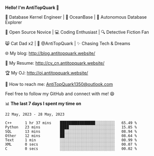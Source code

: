 
**Hello! I'm AntiTopQuark 👋**

🔧 Database Kernel Engineer | 🌊 OceanBase | 🤖 Autonomous Database Explorer

🌱 Open Source Novice | 💻 Coding Enthusiast | 🔍 Detective Fiction Fan

😸 Cat Dad x2 | 🎉 @AntiTopQuark | ✨ Chasing Tech & Dreams

🌐 My blog: http://blog.antitopquark.website/

📄 My Resume: http://cv_cn.antitopquark.website/

🏆 My OJ: http://oj.antitopquark.website/

📧 How to reach me: AntiTopQuark1350@outlook.com

Feel free to follow my GitHub and connect with me! 😄

📊 **The last 7 days I spent my time on** 

<!--START_SECTION:waka-->
```text
22 May, 2023 - 28 May, 2023

C++      1 hr 37 mins    ████████████████░░░░░░░░░   65.49 % 
Python   23 mins         ████░░░░░░░░░░░░░░░░░░░░░   15.85 % 
SQL      13 mins         ██░░░░░░░░░░░░░░░░░░░░░░░   08.94 % 
Other    12 mins         ██░░░░░░░░░░░░░░░░░░░░░░░   08.64 % 
Text     1 min           ░░░░░░░░░░░░░░░░░░░░░░░░░   00.99 % 
XML      0 secs          ░░░░░░░░░░░░░░░░░░░░░░░░░   00.07 % 
C        0 secs          ░░░░░░░░░░░░░░░░░░░░░░░░░   00.02 %
```
<!--END_SECTION:waka-->


